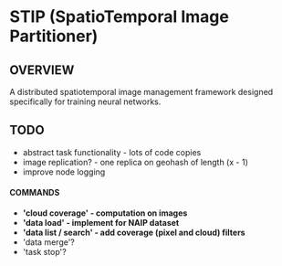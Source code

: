 # STIP (SpatioTemporal Image Partitioner)
## OVERVIEW
A distributed spatiotemporal image management framework designed specifically for training neural networks.

## TODO
- abstract task functionality - lots of code copies
- image replication? - one replica on geohash of length (x - 1)
- improve node logging
#### COMMANDS 
- __'cloud coverage' - computation on images__
- __'data load' - implement for NAIP dataset__
- **'data list / search' - add coverage (pixel and cloud) filters**
- 'data merge'?
- 'task stop'?
